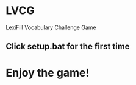 # LVCG
 LexiFill Vocabulary Challenge Game

 ## Click setup.bat for the first time

 # Enjoy the game!
